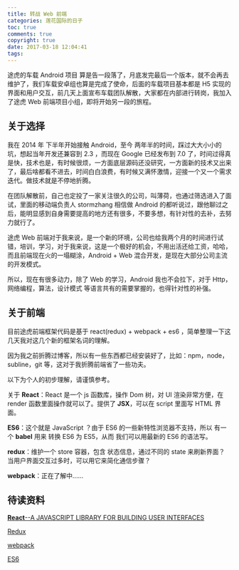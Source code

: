 ```yaml
---
title: 转战 Web 前端
categories: 莲花国际的日子
toc: true
comments: true
copyright: true
date: 2017-03-18 12:04:41
tags:
---
```


途虎的车载 Android 项目 算是告一段落了，月底发完最后一个版本，就不会再去维护了，我们车载安卓组也算是完成了使命，后面的车载项目基本都是 H5 实现的界面和用户交互，前几天上面宣布车载团队解散，大家都在内部进行转岗，我加入了途虎 Web 前端项目小组，即将开始另一段的旅程。

<!--more-->

## 关于选择

我在 2014 年 下半年开始接触 Android，至今 两年半的时间，踩过大大小小的坑，想起当年开发还兼容到 2.3 ，而现在 Google 已经发布到 7.0 了，时间过得真是快，技术也是，有时候很烦，一方面底层源码还没研究，一方面新的技术又出来了，最后啥都看不进去，时间白白浪费，有时候又满怀激情，迎接一个又一个需求迭代。做技术就是不停地折腾。

在团队解散前，自己也定投了一家关注很久的公司，叫薄荷，也通过筛选进入了面试，里面的移动端负责人 stormzhang 相信做 Android 的都听说过，跟他聊过之后，能明显感到自身需要提高的地方还有很多，不要多想，有针对性的去补，去努力就行了。

途虎 Web 前端对于我来说，是一个新的环境，公司也给我两个月的时间进行试错，培训，学习，对于我来说，这是一个极好的机会，不用出活还给工资，哈哈，而且前端现在火的一塌糊涂，Android + Web 混合开发，是现在大部分公司主流的开发模式。

所以，现在有很多动力，除了 Web 的学习，Android 我也不会拉下，对于 Http，网络编程，算法，设计模式 等语言共有的需要掌握的，也得针对性的补强。



## 关于前端

目前途虎前端框架代码是基于 react(redux) + webpack + es6 ，简单整理一下这几天我对这几个新的框架名词的理解。

因为我之前折腾过博客，所以有一些东西都已经安装好了，比如：npm，node，subline，git 等，这对于我折腾前端省了一些功夫。

以下为个人的初步理解，请谨慎参考。

关于 **React**：React 是一个 js 函数库，操作 Dom 树，对 UI 渲染非常方便，在 render 函数里面操作就可以了。提供了 **JSX**，可以在 script 里面写 HTML 界面。

**ES6**：这个就是 JavaScript ？由于 ES6 的一些新特性浏览器不支持，所以 有一个 **babel** 用来 转换 ES6 为 ES5，从而 我们可以用最新的 ES6 的语法写。

**redux**：维护一个 store 容器，包含 状态信息，通过不同的 state 来刷新界面？ 当用户界面交互过多时，可以用它来简化通信步骤？

**webpack**：正在了解中......



## 待读资料

[**React**--A JAVASCRIPT LIBRARY FOR BUILDING USER INTERFACES](https://facebook.github.io/react/)

[Redux](http://redux.js.org/)

[webpack](https://webpack.js.org/)

[ES6](http://es6.ruanyifeng.com/)



